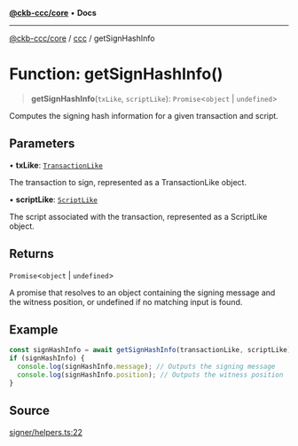 [**@ckb-ccc/core**](README.md) • **Docs**

***

[@ckb-ccc/core](README.md) / [ccc](Namespace.ccc.md) / getSignHashInfo

# Function: getSignHashInfo()

> **getSignHashInfo**(`txLike`, `scriptLike`): `Promise`\<`object` \| `undefined`\>

Computes the signing hash information for a given transaction and script.

## Parameters

• **txLike**: [`TransactionLike`](ccc.Type.TransactionLike.md)

The transaction to sign, represented as a TransactionLike object.

• **scriptLike**: [`ScriptLike`](ccc.Type.ScriptLike.md)

The script associated with the transaction, represented as a ScriptLike object.

## Returns

`Promise`\<`object` \| `undefined`\>

A promise that resolves to an object containing the signing message and the witness position,
         or undefined if no matching input is found.

## Example

```typescript
const signHashInfo = await getSignHashInfo(transactionLike, scriptLike);
if (signHashInfo) {
  console.log(signHashInfo.message); // Outputs the signing message
  console.log(signHashInfo.position); // Outputs the witness position
}
```

## Source

[signer/helpers.ts:22](https://github.com/SpectreMercury/ccc/blob/1b34760fdeb60ebebc0a7e641c12ef11dff1e7d0/packages/core/src/signer/helpers.ts#L22)
